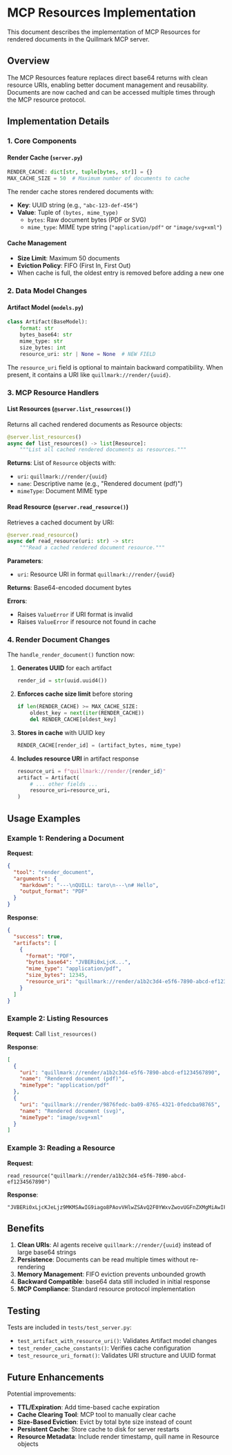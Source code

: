 # MCP Resources Implementation

This document describes the implementation of MCP Resources for rendered documents in the Quillmark MCP server.

## Overview

The MCP Resources feature replaces direct base64 returns with clean resource URIs, enabling better document management and reusability. Documents are now cached and can be accessed multiple times through the MCP resource protocol.

## Implementation Details

### 1. Core Components

#### Render Cache (`server.py`)
```python
RENDER_CACHE: dict[str, tuple[bytes, str]] = {}
MAX_CACHE_SIZE = 50  # Maximum number of documents to cache
```

The render cache stores rendered documents with:
- **Key**: UUID string (e.g., `"abc-123-def-456"`)
- **Value**: Tuple of `(bytes, mime_type)`
  - `bytes`: Raw document bytes (PDF or SVG)
  - `mime_type`: MIME type string (`"application/pdf"` or `"image/svg+xml"`)

#### Cache Management
- **Size Limit**: Maximum 50 documents
- **Eviction Policy**: FIFO (First In, First Out)
- When cache is full, the oldest entry is removed before adding a new one

### 2. Data Model Changes

#### Artifact Model (`models.py`)
```python
class Artifact(BaseModel):
    format: str
    bytes_base64: str
    mime_type: str
    size_bytes: int
    resource_uri: str | None = None  # NEW FIELD
```

The `resource_uri` field is optional to maintain backward compatibility. When present, it contains a URI like `quillmark://render/{uuid}`.

### 3. MCP Resource Handlers

#### List Resources (`@server.list_resources()`)
Returns all cached rendered documents as Resource objects:

```python
@server.list_resources()
async def list_resources() -> list[Resource]:
    """List all cached rendered documents as resources."""
```

**Returns**: List of `Resource` objects with:
- `uri`: `quillmark://render/{uuid}`
- `name`: Descriptive name (e.g., "Rendered document (pdf)")
- `mimeType`: Document MIME type

#### Read Resource (`@server.read_resource()`)
Retrieves a cached document by URI:

```python
@server.read_resource()
async def read_resource(uri: str) -> str:
    """Read a cached rendered document resource."""
```

**Parameters**:
- `uri`: Resource URI in format `quillmark://render/{uuid}`

**Returns**: Base64-encoded document bytes

**Errors**:
- Raises `ValueError` if URI format is invalid
- Raises `ValueError` if resource not found in cache

### 4. Render Document Changes

The `handle_render_document()` function now:

1. **Generates UUID** for each artifact
   ```python
   render_id = str(uuid.uuid4())
   ```

2. **Enforces cache size limit** before storing
   ```python
   if len(RENDER_CACHE) >= MAX_CACHE_SIZE:
       oldest_key = next(iter(RENDER_CACHE))
       del RENDER_CACHE[oldest_key]
   ```

3. **Stores in cache** with UUID key
   ```python
   RENDER_CACHE[render_id] = (artifact_bytes, mime_type)
   ```

4. **Includes resource URI** in artifact response
   ```python
   resource_uri = f"quillmark://render/{render_id}"
   artifact = Artifact(
       # ... other fields ...
       resource_uri=resource_uri,
   )
   ```

## Usage Examples

### Example 1: Rendering a Document

**Request**:
```json
{
  "tool": "render_document",
  "arguments": {
    "markdown": "---\nQUILL: taro\n---\n# Hello",
    "output_format": "PDF"
  }
}
```

**Response**:
```json
{
  "success": true,
  "artifacts": [
    {
      "format": "PDF",
      "bytes_base64": "JVBERi0xLjcK...",
      "mime_type": "application/pdf",
      "size_bytes": 12345,
      "resource_uri": "quillmark://render/a1b2c3d4-e5f6-7890-abcd-ef1234567890"
    }
  ]
}
```

### Example 2: Listing Resources

**Request**: Call `list_resources()`

**Response**:
```json
[
  {
    "uri": "quillmark://render/a1b2c3d4-e5f6-7890-abcd-ef1234567890",
    "name": "Rendered document (pdf)",
    "mimeType": "application/pdf"
  },
  {
    "uri": "quillmark://render/9876fedc-ba09-8765-4321-0fedcba98765",
    "name": "Rendered document (svg)",
    "mimeType": "image/svg+xml"
  }
]
```

### Example 3: Reading a Resource

**Request**:
```
read_resource("quillmark://render/a1b2c3d4-e5f6-7890-abcd-ef1234567890")
```

**Response**:
```
"JVBERi0xLjcKJeLjz9MKMSAwIG9iago8PAovVHlwZSAvQ2F0YWxvZwovUGFnZXMgMiAwIFIKPj4KZW5kb2JqCj..."
```

## Benefits

1. **Clean URIs**: AI agents receive `quillmark://render/{uuid}` instead of large base64 strings
2. **Persistence**: Documents can be read multiple times without re-rendering
3. **Memory Management**: FIFO eviction prevents unbounded growth
4. **Backward Compatible**: base64 data still included in initial response
5. **MCP Compliance**: Standard resource protocol implementation

## Testing

Tests are included in `tests/test_server.py`:

- `test_artifact_with_resource_uri()`: Validates Artifact model changes
- `test_render_cache_constants()`: Verifies cache configuration
- `test_resource_uri_format()`: Validates URI structure and UUID format

## Future Enhancements

Potential improvements:
- **TTL/Expiration**: Add time-based cache expiration
- **Cache Clearing Tool**: MCP tool to manually clear cache
- **Size-Based Eviction**: Evict by total byte size instead of count
- **Persistent Cache**: Store cache to disk for server restarts
- **Resource Metadata**: Include render timestamp, quill name in Resource objects
